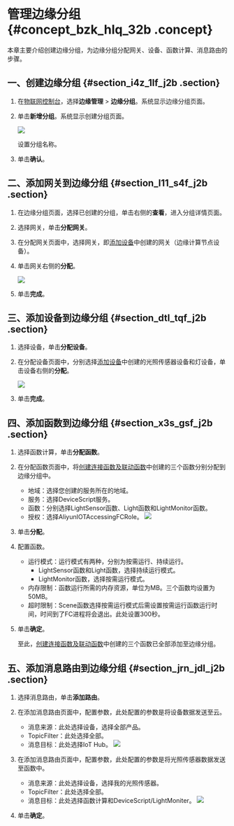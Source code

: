 # 管理边缘分组 {#concept_bzk_hlq_32b .concept}

本章主要介绍创建边缘分组，为边缘分组分配网关、设备、函数计算、消息路由的步骤。

## 一、创建边缘分组 {#section_i4z_1lf_j2b .section}

1.  在[物联网控制台](http://iot.console.aliyun.com/)，选择**边缘管理** \> **边缘分组**。系统显示边缘分组页面。
2.  单击**新增分组**。系统显示创建分组页面。

    ![](http://static-aliyun-doc.oss-cn-hangzhou.aliyuncs.com/assets/img/15291/6752_zh-CN.png)

    设置分组名称。

3.  单击**确认**。

## 二、添加网关到边缘分组 {#section_l11_s4f_j2b .section}

1.  在边缘分组页面，选择已创建的分组，单击右侧的**查看**，进入分组详情页面。
2.  选择网关，单击**分配网关**。
3.  在分配网关页面中，选择网关，即[添加设备](cn.zh-CN/快速入门/添加设备.md#)中创建的网关（边缘计算节点设备）。
4.  单击网关右侧的**分配**。

    ![](http://static-aliyun-doc.oss-cn-hangzhou.aliyuncs.com/assets/img/15291/6756_zh-CN.png)

5.  单击**完成**。

## 三、添加设备到边缘分组 {#section_dtl_tqf_j2b .section}

1.  选择设备，单击**分配设备**。
2.  在分配设备页面中，分别选择[添加设备](cn.zh-CN/快速入门/添加设备.md#)中创建的光照传感器设备和灯设备，单击设备右侧的**分配**。

    ![](http://static-aliyun-doc.oss-cn-hangzhou.aliyuncs.com/assets/img/15291/6757_zh-CN.png)

3.  单击**完成**。

## 四、添加函数到边缘分组 {#section_x3s_gsf_j2b .section}

1.  选择函数计算，单击**分配函数**。
2.  在分配函数页面中，将[创建连接函数及联动函数](cn.zh-CN/快速入门/创建驱动函数及联动函数.md#)中创建的三个函数分别分配到边缘分组中。

    -   地域：选择您创建的服务所在的地域。
    -   服务：选择DeviceScript服务。
    -   函数：分别选择LightSensor函数、Light函数和LightMonitor函数。
    -   授权：选择AliyunIOTAccessingFCRole。
    ![](http://static-aliyun-doc.oss-cn-hangzhou.aliyuncs.com/assets/img/15291/6767_zh-CN.png)

3.  单击**分配**。
4.  配置函数。
    -   运行模式：运行模式有两种，分别为按需运行、持续运行。
        -   LightSensor函数和Light函数，选择持续运行模式。
        -   LightMonitor函数，选择按需运行模式。
    -   内存限制：函数运行所需的内存资源，单位为MB。三个函数均设置为50MB。
    -   超时限制：Scene函数选择按需运行模式后需设置按需运行函数运行时间，时间到了FC进程将会退出。此处设置300秒。
5.  单击**确定**。

    至此，[创建连接函数及联动函数](cn.zh-CN/快速入门/创建驱动函数及联动函数.md#)中创建的三个函数已全部添加至边缘分组。


## 五、添加消息路由到边缘分组 {#section_jrn_jdl_j2b .section}

1.  选择消息路由，单击**添加路由**。
2.  在添加消息路由页面中，配置参数，此处配置的参数是将设备数据发送至云。

    -   消息来源：此处选择设备，选择全部产品。
    -   TopicFilter：此处选择全部。
    -   消息目标：此处选择IoT Hub。
    ![](http://static-aliyun-doc.oss-cn-hangzhou.aliyuncs.com/assets/img/15291/6771_zh-CN.png)

3.  在添加消息路由页面中，配置参数，此处配置的参数是将光照传感器数据发送至函数中。

    -   消息来源：此处选择设备，选择我的光照传感器。
    -   TopicFilter：此处选择全部。
    -   消息目标：此处选择函数计算和DeviceScript/LightMoniter。
    ![](http://static-aliyun-doc.oss-cn-hangzhou.aliyuncs.com/assets/img/15291/6838_zh-CN.png)

4.  单击**确定**。

